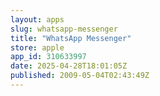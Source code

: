```yaml
---
layout: apps
slug: whatsapp-messenger
title: "WhatsApp Messenger"
store: apple
app_id: 310633997
date: 2025-04-28T18:01:05Z
published: 2009-05-04T02:43:49Z
---
```

